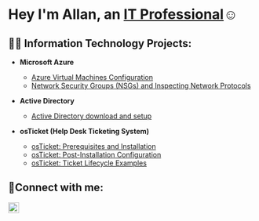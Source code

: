 <h1>Hey I'm Allan, an <a href=https://www.linkedin.com/in/allan-sexius-2318a6317/>IT Professional</a>☺</h1>

<h2>👨‍💻 Information Technology Projects:</h2>


- <b>Microsoft Azure</b>
  - [Azure Virtual Machines Configuration](https://github.com/allanks96/Azure-VM-Configuration)
  - [Network Security Groups (NSGs) and Inspecting Network Protocols](https://github.com/joshmadakorcc/azure-network-protocols)
 
- <b>Active Directory</b>
  - [Active Directory download and setup](https://github.com/allanks96/Active-Directory-download-and-setup)

- <b>osTicket (Help Desk Ticketing System)</b>
  - [osTicket: Prerequisites and Installation](https://github.com/allanks96/osticket-Prerequisites-and-Installation)
  - [osTicket: Post-Installation Configuration](https://github.com/joshmadakorcc/post-install-config)
  - [osTicket: Ticket Lifecycle Examples](https://github.com/joshmadakorcc/ticket-lifecycle)


<h2>🤳Connect with me:</h2>


[<img align="left" alt="Josh | LinkedIn" width="22px" src="https://cdn.jsdelivr.net/npm/simple-icons@v3/icons/linkedin.svg" />][linkedin]


[twitter]: https://twitter.com/Josh
[instagram]: https://www.instagram.com/Josh
[linkedin]: https://www.linkedin.com/in/allan-sexius-2318a6317/

